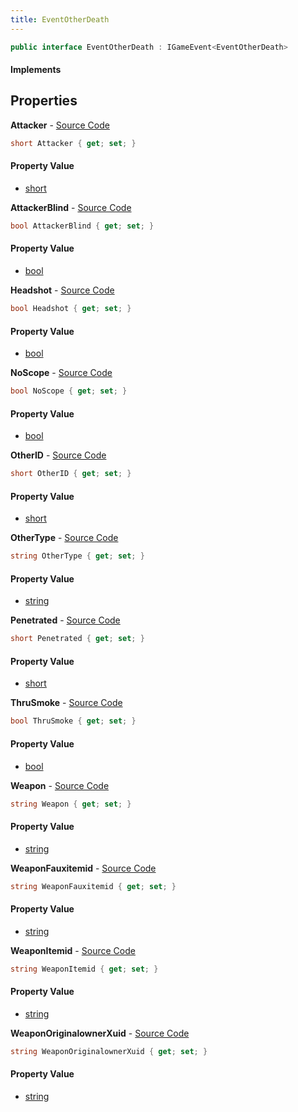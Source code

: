 ```yaml
---
title: EventOtherDeath
---
```


```csharp
public interface EventOtherDeath : IGameEvent<EventOtherDeath>
```

#### Implements

## Properties

**Attacker** - [Source Code](https://github.com/swiftly-solution/swiftlys2/blob/master/managed/src/SwiftlyS2.Generated/GameEvents/Interfaces/EventOtherDeath.cs#L36)

```csharp
short Attacker { get; set; }
```

#### Property Value

- [short](https://learn.microsoft.com/dotnet/api/system.int16)

**AttackerBlind** - [Source Code](https://github.com/swiftly-solution/swiftlys2/blob/master/managed/src/SwiftlyS2.Generated/GameEvents/Interfaces/EventOtherDeath.cs#L97)

```csharp
bool AttackerBlind { get; set; }
```

#### Property Value

- [bool](https://learn.microsoft.com/dotnet/api/system.boolean)

**Headshot** - [Source Code](https://github.com/swiftly-solution/swiftlys2/blob/master/managed/src/SwiftlyS2.Generated/GameEvents/Interfaces/EventOtherDeath.cs#L69)

```csharp
bool Headshot { get; set; }
```

#### Property Value

- [bool](https://learn.microsoft.com/dotnet/api/system.boolean)

**NoScope** - [Source Code](https://github.com/swiftly-solution/swiftlys2/blob/master/managed/src/SwiftlyS2.Generated/GameEvents/Interfaces/EventOtherDeath.cs#L83)

```csharp
bool NoScope { get; set; }
```

#### Property Value

- [bool](https://learn.microsoft.com/dotnet/api/system.boolean)

**OtherID** - [Source Code](https://github.com/swiftly-solution/swiftlys2/blob/master/managed/src/SwiftlyS2.Generated/GameEvents/Interfaces/EventOtherDeath.cs#L22)

```csharp
short OtherID { get; set; }
```

#### Property Value

- [short](https://learn.microsoft.com/dotnet/api/system.int16)

**OtherType** - [Source Code](https://github.com/swiftly-solution/swiftlys2/blob/master/managed/src/SwiftlyS2.Generated/GameEvents/Interfaces/EventOtherDeath.cs#L29)

```csharp
string OtherType { get; set; }
```

#### Property Value

- [string](https://learn.microsoft.com/dotnet/api/system.string)

**Penetrated** - [Source Code](https://github.com/swiftly-solution/swiftlys2/blob/master/managed/src/SwiftlyS2.Generated/GameEvents/Interfaces/EventOtherDeath.cs#L76)

```csharp
short Penetrated { get; set; }
```

#### Property Value

- [short](https://learn.microsoft.com/dotnet/api/system.int16)

**ThruSmoke** - [Source Code](https://github.com/swiftly-solution/swiftlys2/blob/master/managed/src/SwiftlyS2.Generated/GameEvents/Interfaces/EventOtherDeath.cs#L90)

```csharp
bool ThruSmoke { get; set; }
```

#### Property Value

- [bool](https://learn.microsoft.com/dotnet/api/system.boolean)

**Weapon** - [Source Code](https://github.com/swiftly-solution/swiftlys2/blob/master/managed/src/SwiftlyS2.Generated/GameEvents/Interfaces/EventOtherDeath.cs#L43)

```csharp
string Weapon { get; set; }
```

#### Property Value

- [string](https://learn.microsoft.com/dotnet/api/system.string)

**WeaponFauxitemid** - [Source Code](https://github.com/swiftly-solution/swiftlys2/blob/master/managed/src/SwiftlyS2.Generated/GameEvents/Interfaces/EventOtherDeath.cs#L57)

```csharp
string WeaponFauxitemid { get; set; }
```

#### Property Value

- [string](https://learn.microsoft.com/dotnet/api/system.string)

**WeaponItemid** - [Source Code](https://github.com/swiftly-solution/swiftlys2/blob/master/managed/src/SwiftlyS2.Generated/GameEvents/Interfaces/EventOtherDeath.cs#L50)

```csharp
string WeaponItemid { get; set; }
```

#### Property Value

- [string](https://learn.microsoft.com/dotnet/api/system.string)

**WeaponOriginalownerXuid** - [Source Code](https://github.com/swiftly-solution/swiftlys2/blob/master/managed/src/SwiftlyS2.Generated/GameEvents/Interfaces/EventOtherDeath.cs#L62)

```csharp
string WeaponOriginalownerXuid { get; set; }
```

#### Property Value

- [string](https://learn.microsoft.com/dotnet/api/system.string)

